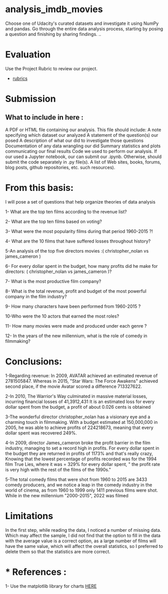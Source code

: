 # analysis_imdb_movies
Choose one of Udacity's curated datasets and investigate it using NumPy and pandas. Go through the entire data analysis process, starting by posing a question and finishing by sharing findings.
..
# Evaluation
Use the Project Rubric to review our project.
- [rubrics](https://review.udacity.com/#!/rubrics/107/view)

# Submission
## What to include in here : 
A PDF or HTML file containing our analysis. This file should include:
A note specifying which dataset our analyzed
A statement of the question(s) our posed
A description of what our did to investigate those questions
Documentation of any data wrangling our did
Summary statistics and plots communicating our final results
Code we used to perform our analysis. If our used a Jupyter notebook, our can submit our .ipynb. Otherwise,  should submit the code separately in .py file(s).
A list of Web sites, books, forums, blog posts, github repositories, etc. such resources).


# From this basis:



I will pose a set of questions that help organize theories of data analysis

1- What are the top ten films according to the revenue list?

2- What are the top ten films based on voting?

3- What were the most popularity films during that period 1960-2015 ?!

4- What are the 10 films that have suffered losses throughout history?

5-An analysis of the top five directors movies :( christopher_nolan vs james_cameron )

6- For every dollar spent in the budget, how many profits did he make for directors: ( christopher_nolan vs james_cameron )?

7- What is the most productive film company?

8- What is the total revenue, profit and budget of the most powerful company in the film industry?

9- How many characters have been performed from 1960-2015 ?

10-Who were the 10 actors that earned the most roles?

11- How many movies were made and produced under each genre ?

12- In the years of the new millennium, what is the role of comedy in filmmaking?



# Conclusions:

1-Regarding revenue: In 2009, AVATAR achieved an estimated revenue of 2781505847. Whereas in 2015, "Star Wars: The Force Awakens" achieved second place, if the movie Avatar scored a difference 713327622.

2-In 2010, The Warrior's Way culminated in massive material losses, incurring financial losses of 41,3912,431 It is an estimated loss for every dollar spent from the budget, a profit of about 0.026 cents is obtained

3-The wonderful director christopher_nolan has a visionary eye and a charming touch in filmmaking. With a budget estimated at 150,000,000 in 2005, he was able to achieve profits of 224218673, meaning that every dollar spent was recovered 249%.

4-In 2009, director James_cameron broke the profit barrier in the film industry, managing to set a record high in profits. For every dollar spent in the budget they are returned in profits of 1173% and that's really crazy, Knowing that the lowest percentage of profits recorded was for the 1994 film True Lies, where it was = 329% for every dollar spent, " the profit rate is very high with the rest of the films of the 1990s."

5-The total comedy films that were shot from 1960 to 2015 are 3433 comedy producers, and we notice a leap in the comedy industry in the world of cinema, as from 1960 to 1999 only 1411 previous films were shot. While in the new millennium "2000-2015", 2022 was filmed





# Limitations

In the first step, while reading the data, I noticed a number of missing data. Which may affect the sample, I did not find that the option to fill in the data with the average value is a correct option, as a large number of films will have the same value, which will affect the overall statistics, so I preferred to delete them so that the statistics are more correct.



# * References :

1- Use the matplotlib library for charts 
[HERE](https://matplotlib.org/3.3.2/index.html)

